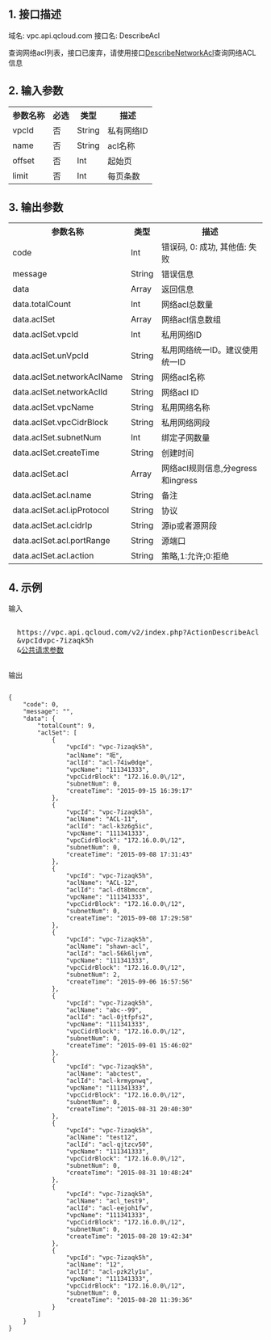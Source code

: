 ## 1. 接口描述
 
域名: vpc.api.qcloud.com
接口名: DescribeAcl

查询网络acl列表，接口已废弃，请使用接口<a href='https://www.qcloud.com/document/api/215/1441'>DescribeNetworkAcl</a>查询网络ACL信息
 

## 2. 输入参数
 

<table class="t"><tbody><tr>
<th><b>参数名称</b></th>
<th><b>必选</b></th>
<th><b>类型</b></th>
<th><b>描述</b></th>
<tr>
<td> vpcId <td> 否 <td> String <td> 私有网络ID
<tr>
<td> name <td> 否 <td> String <td> acl名称
<tr>
<td> offset <td> 否 <td> Int <td> 起始页
<tr>
<td> limit <td> 否 <td> Int <td> 每页条数
</tbody></table>

 

## 3. 输出参数
 

<table class="t"><tbody><tr>
<th><b>参数名称</b></th>
<th><b>类型</b></th>
<th><b>描述</b></th>
<tr>
<td> code <td> Int <td> 错误码, 0: 成功, 其他值: 失败
<tr>
<td> message <td> String <td> 错误信息
<tr>
<td> data <td> Array <td> 返回信息
<tr>
<td> data.totalCount <td> Int <td> 网络acl总数量
<tr>
<td> data.aclSet <td> Array <td> 网络acl信息数组
<tr>
<td> data.aclSet.vpcId <td> Int <td> 私用网络ID
<tr>
<td> data.aclSet.unVpcId <td> String <td> 私用网络统一ID。建议使用统一ID
<tr>
<td> data.aclSet.networkAclName <td> String <td> 网络acl名称
<tr>
<td> data.aclSet.networkAclId <td> String <td> 网络acl ID
<tr>
<td> data.aclSet.vpcName <td> String <td> 私用网络名称
<tr>
<td> data.aclSet.vpcCidrBlock <td> String <td> 私用网络网段
<tr>
<td> data.aclSet.subnetNum <td> Int <td> 绑定子网数量
<tr>
<td> data.aclSet.createTime <td> String <td> 创建时间
<tr>
<td> data.aclSet.acl <td> Array <td> 网络acl规则信息,分egress和ingress
<tr>
<td> data.aclSet.acl.name <td> String <td> 备注
<tr>
<td> data.aclSet.acl.ipProtocol <td> String <td> 协议
<tr>
<td> data.aclSet.acl.cidrIp<td> String <td> 源ip或者源网段
<tr>
<td> data.aclSet.acl.portRange<td> String <td> 源端口
<tr>
<td> data.aclSet.acl.action <td> String <td>  策略,1:允许;0:拒绝
</tbody></table>

 

## 4. 示例
 
输入
<pre>

  https://vpc.api.qcloud.com/v2/index.php?ActionDescribeAcl
  &vpcIdvpc-7izaqk5h
  &<a href="https://www.qcloud.com/doc/api/229/6976">公共请求参数</a>

</pre>

输出
```

{
    "code": 0,
    "message": "",
    "data": {
        "totalCount": 9,
        "aclSet": [
            {
                "vpcId": "vpc-7izaqk5h",
                "aclName": "呃",
                "aclId": "acl-74iw0dqe",
                "vpcName": "111341333",
                "vpcCidrBlock": "172.16.0.0\/12",
                "subnetNum": 0,
                "createTime": "2015-09-15 16:39:17"
            },
            {
                "vpcId": "vpc-7izaqk5h",
                "aclName": "ACL-11",
                "aclId": "acl-k3z6g5ic",
                "vpcName": "111341333",
                "vpcCidrBlock": "172.16.0.0\/12",
                "subnetNum": 0,
                "createTime": "2015-09-08 17:31:43"
            },
            {
                "vpcId": "vpc-7izaqk5h",
                "aclName": "ACL-12",
                "aclId": "acl-dt8bmccm",
                "vpcName": "111341333",
                "vpcCidrBlock": "172.16.0.0\/12",
                "subnetNum": 0,
                "createTime": "2015-09-08 17:29:58"
            },
            {
                "vpcId": "vpc-7izaqk5h",
                "aclName": "shawn-acl",
                "aclId": "acl-56k6ljvm",
                "vpcName": "111341333",
                "vpcCidrBlock": "172.16.0.0\/12",
                "subnetNum": 2,
                "createTime": "2015-09-06 16:57:56"
            },
            {
                "vpcId": "vpc-7izaqk5h",
                "aclName": "abc--99",
                "aclId": "acl-0jtfpfs2",
                "vpcName": "111341333",
                "vpcCidrBlock": "172.16.0.0\/12",
                "subnetNum": 0,
                "createTime": "2015-09-01 15:46:02"
            },
            {
                "vpcId": "vpc-7izaqk5h",
                "aclName": "abctest",
                "aclId": "acl-krmypnwq",
                "vpcName": "111341333",
                "vpcCidrBlock": "172.16.0.0\/12",
                "subnetNum": 0,
                "createTime": "2015-08-31 20:40:30"
            },
            {
                "vpcId": "vpc-7izaqk5h",
                "aclName": "test12",
                "aclId": "acl-qjtzcv50",
                "vpcName": "111341333",
                "vpcCidrBlock": "172.16.0.0\/12",
                "subnetNum": 0,
                "createTime": "2015-08-31 10:48:24"
            },
            {
                "vpcId": "vpc-7izaqk5h",
                "aclName": "acl_test9",
                "aclId": "acl-eejoh1fw",
                "vpcName": "111341333",
                "vpcCidrBlock": "172.16.0.0\/12",
                "subnetNum": 0,
                "createTime": "2015-08-28 19:42:34"
            },
            {
                "vpcId": "vpc-7izaqk5h",
                "aclName": "12",
                "aclId": "acl-pzk2ly1u",
                "vpcName": "111341333",
                "vpcCidrBlock": "172.16.0.0\/12",
                "subnetNum": 0,
                "createTime": "2015-08-28 11:39:36"
            }
        ]
    }
}

```


